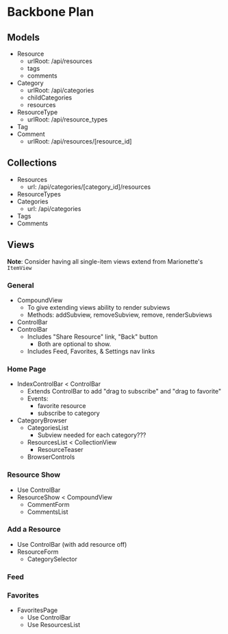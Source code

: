 # Backbone Plan

## Models

- Resource
    + urlRoot: /api/resources
    + tags
    + comments
- Category
    + urlRoot: /api/categories
    + childCategories
    + resources
- ResourceType
    + urlRoot: /api/resource_types
- Tag
- Comment
    + urlRoot: /api/resources/[resource_id]

## Collections

- Resources
    + url: /api/categories/[category_id]/resources
- ResourceTypes
- Categories
    + url: /api/categories
- Tags
- Comments

## Views

**Note**: Consider having all single-item views extend from Marionette's `ItemView`

### General

- CompoundView
    + To give extending views ability to render subviews
    + Methods: addSubview, removeSubview, remove, renderSubviews
- ControlBar
- ControlBar
    + Includes "Share Resource" link, "Back" button
        * Both are optional to show.
    + Includes Feed, Favorites, & Settings nav links

### Home Page

- IndexControlBar < ControlBar
    + Extends ControlBar to add "drag to subscribe" and "drag to favorite"
    + Events:
        * favorite resource
        * subscribe to category
- CategoryBrowser
    + CategoriesList
        * Subview needed for each category???
    + ResourcesList < CollectionView
        * ResourceTeaser
    + BrowserControls

### Resource Show

- Use ControlBar
- ResourceShow < CompoundView
    + CommentForm
    + CommentsList

### Add a Resource

- Use ControlBar (with add resource off)
- ResourceForm
    + CategorySelector

### Feed

### Favorites

- FavoritesPage
    + Use ControlBar
    + Use ResourcesList

